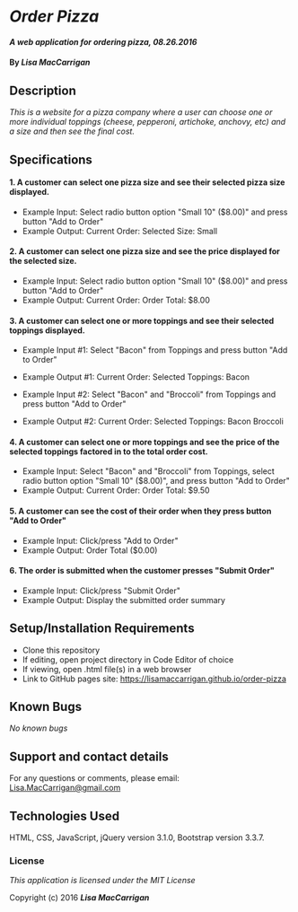 # _Order Pizza_

#### _A web application for ordering pizza, 08.26.2016_

#### By _**Lisa MacCarrigan**_

## Description

_This is a website for a pizza company where a user can choose one or more individual toppings (cheese, pepperoni, artichoke, anchovy, etc) and a size and then see the final cost._

## Specifications

#### 1. A customer can select one pizza size and see their selected pizza size displayed.

* Example Input: Select radio button option "Small 10" ($8.00)" and press button "Add to Order"
* Example Output: Current Order:
                  Selected Size:
                  Small

#### 2. A customer can select one pizza size and see the price displayed for the selected size.

* Example Input: Select radio button option "Small 10" ($8.00)" and press button "Add to Order"
* Example Output: Current Order:
                  Order Total:
                  $8.00

#### 3. A customer can select one or more toppings and see their selected toppings displayed.

* Example Input #1: Select "Bacon" from Toppings and press button "Add to Order"
* Example Output #1: Current Order:
                  Selected Toppings:
                  Bacon

* Example Input #2: Select "Bacon" and "Broccoli" from Toppings and press button "Add to Order"
* Example Output #2: Current Order:
                  Selected Toppings:
                  Bacon
                  Broccoli

#### 4. A customer can select one or more toppings and see the price of the selected toppings factored in to the total order cost.

* Example Input: Select "Bacon" and "Broccoli" from Toppings, select radio button option "Small 10" ($8.00)", and press button "Add to Order"
* Example Output: Current Order:
                  Order Total:
                  $9.50

#### 5. A customer can see the cost of their order when they press button "Add to Order"

* Example Input: Click/press "Add to Order"
* Example Output: Order Total ($0.00)

#### 6. The order is submitted when the customer presses "Submit Order"

* Example Input: Click/press "Submit Order"
* Example Output: Display the submitted order summary

## Setup/Installation Requirements

* Clone this repository
* If editing, open project directory in Code Editor of choice
* If viewing, open .html file(s) in a web browser
* Link to GitHub pages site: https://lisamaccarrigan.github.io/order-pizza

## Known Bugs

_No known bugs_

## Support and contact details

For any questions or comments, please email: Lisa.MacCarrigan@gmail.com

## Technologies Used

HTML, CSS, JavaScript, jQuery version 3.1.0, Bootstrap version 3.3.7.

### License

*This application is licensed under the MIT License*

Copyright (c) 2016 **_Lisa MacCarrigan_**
